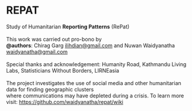 # REPAT
Study of Humanitarian <b>Reporting Patterns</b> (RePat)<br />
<br />
This work was carried out pro-bono by<br />
<b>@authors</b>: Chirag Garg <ilihdian@gmail.com> and Nuwan Waidyanatha <waidyanatha@gmail.com><br />
<br />
Special thanks and acknowledgement: Humanity Road, Kathmandu Living Labs, Statisticians Without Borders, LIRNEasia<br />
<br />
The project investigates the use of social media and other humanitarian data for finding geographic clusters<br /> 
where communications may have depleted during a crisis. To learn more visit: https://github.com/waidyanatha/repat/wiki <br />
